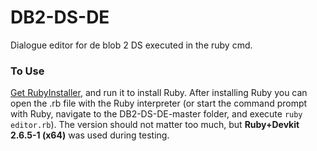 # DB2-DS-DE
Dialogue editor for de blob 2 DS executed in the ruby cmd.

### To Use
[Get RubyInstaller](https://rubyinstaller.org/downloads/), and run it to install Ruby. After installing Ruby you can open the .rb file with the Ruby interpreter (or start the command prompt with Ruby, navigate to the DB2-DS-DE-master folder, and execute
`ruby editor.rb`).
The version should not matter too much, but **Ruby+Devkit 2.6.5-1 (x64)** was used during testing.
